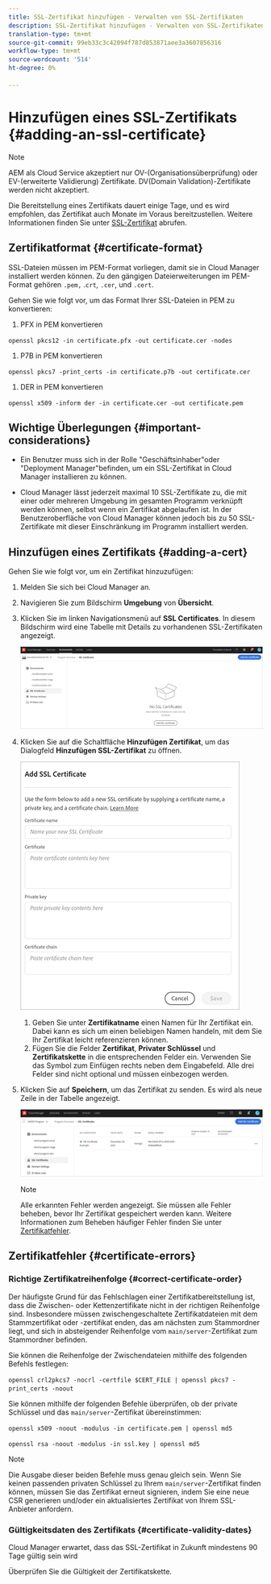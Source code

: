 ```yaml
---
title: SSL-Zertifikat hinzufügen - Verwalten von SSL-Zertifikaten
description: SSL-Zertifikat hinzufügen - Verwalten von SSL-Zertifikaten
translation-type: tm+mt
source-git-commit: 99eb33c3c42094f787d853871aee3a3607856316
workflow-type: tm+mt
source-wordcount: '514'
ht-degree: 0%

---
```



# Hinzufügen eines SSL-Zertifikats {#adding-an-ssl-certificate}

>[!NOTE]
>AEM als Cloud Service akzeptiert nur OV-(Organisationsüberprüfung) oder EV-(erweiterte Validierung) Zertifikate. DV(Domain Validation)-Zertifikate werden nicht akzeptiert.

Die Bereitstellung eines Zertifikats dauert einige Tage, und es wird empfohlen, das Zertifikat auch Monate im Voraus bereitzustellen. Weitere Informationen finden Sie unter [SSL-Zertifikat](/help/implementing/cloud-manager/managing-ssl-certifications/get-ssl-certificate.md) abrufen.

## Zertifikatformat {#certificate-format}

SSL-Dateien müssen im PEM-Format vorliegen, damit sie in Cloud Manager installiert werden können. Zu den gängigen Dateierweiterungen im PEM-Format gehören `.pem,` .`crt`, `.cer`, und `.cert`.

Gehen Sie wie folgt vor, um das Format Ihrer SSL-Dateien in PEM zu konvertieren:

1. PFX in PEM konvertieren

`openssl pkcs12 -in certificate.pfx -out certificate.cer -nodes`

1. P7B in PEM konvertieren

`openssl pkcs7 -print_certs -in certificate.p7b -out certificate.cer`

1. DER in PEM konvertieren

`openssl x509 -inform der -in certificate.cer -out certificate.pem`

## Wichtige Überlegungen {#important-considerations}

* Ein Benutzer muss sich in der Rolle &quot;Geschäftsinhaber&quot;oder &quot;Deployment Manager&quot;befinden, um ein SSL-Zertifikat in Cloud Manager installieren zu können.

* Cloud Manager lässt jederzeit maximal 10 SSL-Zertifikate zu, die mit einer oder mehreren Umgebung im gesamten Programm verknüpft werden können, selbst wenn ein Zertifikat abgelaufen ist. In der Benutzeroberfläche von Cloud Manager können jedoch bis zu 50 SSL-Zertifikate mit dieser Einschränkung im Programm installiert werden.

## Hinzufügen eines Zertifikats {#adding-a-cert}

Gehen Sie wie folgt vor, um ein Zertifikat hinzuzufügen:

1. Melden Sie sich bei Cloud Manager an.
1. Navigieren Sie zum Bildschirm **Umgebung** von **Übersicht**.
1. Klicken Sie im linken Navigationsmenü auf **SSL Certificates**. In diesem Bildschirm wird eine Tabelle mit Details zu vorhandenen SSL-Zertifikaten angezeigt.

   ![](/help/implementing/cloud-manager/assets/ssl/ssl-cert-1.png)
1. Klicken Sie auf die Schaltfläche **Hinzufügen Zertifikat**, um das Dialogfeld **Hinzufügen SSL-Zertifikat** zu öffnen.

   ![](/help/implementing/cloud-manager/assets/ssl/ssl-cert-02.png)
   1. Geben Sie unter **Zertifikatname** einen Namen für Ihr Zertifikat ein. Dabei kann es sich um einen beliebigen Namen handeln, mit dem Sie Ihr Zertifikat leicht referenzieren können.
   1. Fügen Sie die Felder **Zertifikat**, **Privater Schlüssel** und **Zertifikatskette** in die entsprechenden Felder ein. Verwenden Sie das Symbol zum Einfügen rechts neben dem Eingabefeld.
Alle drei Felder sind nicht optional und müssen einbezogen werden.

1. Klicken Sie auf **Speichern**, um das Zertifikat zu senden. Es wird als neue Zeile in der Tabelle angezeigt.

   ![](/help/implementing/cloud-manager/assets/ssl/ssl-cert-3.png)
   >[!NOTE]
   >Alle erkannten Fehler werden angezeigt. Sie müssen alle Fehler beheben, bevor Ihr Zertifikat gespeichert werden kann. Weitere Informationen zum Beheben häufiger Fehler finden Sie unter [Zertifikatfehler](#certificate-errors).

## Zertifikatfehler {#certificate-errors}

### Richtige Zertifikatreihenfolge {#correct-certificate-order}

Der häufigste Grund für das Fehlschlagen einer Zertifikatbereitstellung ist, dass die Zwischen- oder Kettenzertifikate nicht in der richtigen Reihenfolge sind. Insbesondere müssen zwischengeschaltete Zertifikatdateien mit dem Stammzertifikat oder -zertifikat enden, das am nächsten zum Stammordner liegt, und sich in absteigender Reihenfolge vom `main/server`-Zertifikat zum Stammordner befinden.

Sie können die Reihenfolge der Zwischendateien mithilfe des folgenden Befehls festlegen:

`openssl crl2pkcs7 -nocrl -certfile $CERT_FILE | openssl pkcs7 -print_certs -noout`

Sie können mithilfe der folgenden Befehle überprüfen, ob der private Schlüssel und das `main/server`-Zertifikat übereinstimmen:

`openssl x509 -noout -modulus -in certificate.pem | openssl md5`

`openssl rsa -noout -modulus -in ssl.key | openssl md5`

>[!NOTE]
>Die Ausgabe dieser beiden Befehle muss genau gleich sein. Wenn Sie keinen passenden privaten Schlüssel zu Ihrem `main/server`-Zertifikat finden können, müssen Sie das Zertifikat erneut signieren, indem Sie eine neue CSR generieren und/oder ein aktualisiertes Zertifikat von Ihrem SSL-Anbieter anfordern.

### Gültigkeitsdaten des Zertifikats {#certificate-validity-dates}

Cloud Manager erwartet, dass das SSL-Zertifikat in Zukunft mindestens 90 Tage gültig sein wird

Überprüfen Sie die Gültigkeit der Zertifikatskette.
